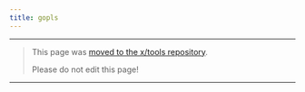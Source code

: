 ```yaml
---
title: gopls
---
```


----

> This page was [moved to the x/tools repository](https://github.com/golang/tools/blob/master/gopls/README.md).
> 
> Please do not edit this page!
----

